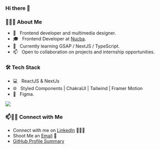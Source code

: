 ### Hi there 👋

<!--
**nylzen/nylzen** is a ✨ _special_ ✨ repository because its `README.md` (this file) appears on your GitHub profile.

Here are some ideas to get you started:

- 🔭 I’m currently working on ...
- 🌱 I’m currently learning ...
- 👯 I’m looking to collaborate on ...
- 🤔 I’m looking for help with ...
- 💬 Ask me about ...
- 📫 How to reach me: ...
- 😄 Pronouns: ...
- ⚡ Fun fact: ...
-->

<h3> 👨🏻‍💻 About Me </h3>

- 🤔 &nbsp; Frontend developer and multimedia designer.
- 🎓 &nbsp; Frontend Developer at [Nucba](https://nucba.com.ar/).
- 🌱 &nbsp; Currently learning GSAP / NextJS / TypeScript.
- 📫 &nbsp; Open to collaboration on projects and internship opportunities.

<h3>🛠 Tech Stack</h3>

- 💻 &nbsp; ReactJS & NextJs
- 🌐 &nbsp; Styled Components | ChakraUI | Tailwind | Framer Motion
- 🔧 &nbsp; Figma.


![](https://laurencteffeau.files.wordpress.com/2020/07/firecomputergliphy.gif)


### 📫🤝🏻 Connect with Me

 - Connect with me on [LinkedIn](https://www.linkedin.com/in/nelsontugores/) 👨🏻‍💻
 - Shoot Me an [Email](mailto:tugoresn@gmail.com) 💌
 - [GitHub Profile Summary](https://profile-summary-for-github.com/user/nylzen)

